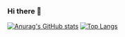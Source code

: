 ### Hi there 👋
[![Anurag's GitHub stats](https://github-readme-stats.vercel.app/api?username=Ssymba0)](https://github.com/anuraghazra/github-readme-stats)
[![Top Langs](https://github-readme-stats.vercel.app/api/top-langs/?username=Ssymba0&layout=compact)](https://github.com/anuraghazra/github-readme-stats)
